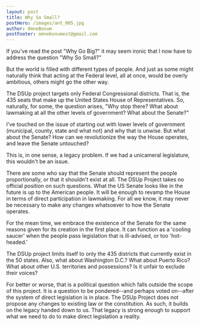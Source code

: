 ```yaml
---
layout: post
title: Why So Small?
postHero: /images/ant_005.jpg
author: OmneBonum
postFooter: omnebonumest@gmail.com
---
```

If you've read the post "Why Go Big?" it may seem ironic that I now have to address the question "Why So Small?"

But the world is filled with different types of people.  And just as some might naturally think that acting at the Federal level, all at once, would be overly ambitious, others might go the other way.

The DSUp project targets only Federal Congressional districts.  That is, the 435 seats that make up the United States House of Representatives.  So, naturally, for some, the question arises, "Why stop there?  What about lawmaking at all the other levels of government?  What about the Senate?"

I've touched on the issue of starting out with lower levels of government (municipal, county, state and what not) and why that is unwise.  But what about the Senate? How can we revolutionize the way the House operates, and leave the Senate untouched?

This is, in one sense, a legacy problem. If we had a unicameral legislature, this wouldn't be an issue.

There are some who say that the Senate should represent the people proportionally, or that it shouldn't exist at all. The DSUp Project takes no official position on such questions. What the US Senate looks like in the future is up to the American people.  It will be enough to revamp the House in terms of direct participation in lawmaking. For all we know, it may never be necessary to make any changes whatsoever to how the Senate operates.

For the mean time, we embrace the existence of the Senate for the same reasons given for its creation in the first place. It can function as a 'cooling saucer' when the people pass legislation that is ill-advised, or too 'hot-headed.'    

The DSUp project limits itself to only the 435 districts that currently exist in the 50 states.  Also, what about Washington D.C.?  What about Puerto Rico?  What about other U.S. territories and possessions?  Is it unfair to exclude their voices?

For better or worse, that is a political question which falls outside the scope of this project. It is a question to be pondered--and perhaps voted on--after the system of direct legislation is in place.  The DSUp Project does not propose any changes to existing law or the constitution. As such, it builds on the legacy handed down to us.  That legacy is strong enough to support what we need to do to make direct legislation a reality.   
